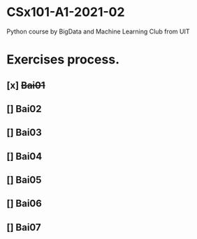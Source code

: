# CSx101-A1-2021-02
Python course by BigData and Machine Learning Club from UIT
# Exercises process.
## [x] ~~Bai01~~
## [] Bai02
## [] Bai03
## [] Bai04
## [] Bai05
## [] Bai06
## [] Bai07
